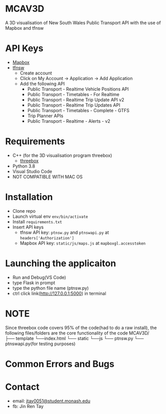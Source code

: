 # MCAV3D
A 3D visualisation of New South Wales Public Transport API with the use of Mapbox and tfnsw


# API Keys
* [Mapbox](https://www.mapbox.com/)
* [tfnsw](https://opendata.transport.nsw.gov.au/)
  * Create account
  * Click on My Account -> Application -> Add Application 
  * Add the following API
    * Public Transport - Realtime Vehicle Positions API
    * Public Transport - Timetables - For Realtime
    * Public Transport - Realtime Trip Update API v2
    * Public Transport - Realtime Trip Updates API
    * Public Transport - Timetables - Complete - GTFS
    * Trip Planner APIs
    * Public Transport - Realtime - Alerts - v2

# Requirements 
* C++ (for the 3D visualisation program threebox)
  * [threebox](https://github.com/peterqliu/threebox)
* Python 3.8
* Visual Studio Code 
* NOT COMPATIBLE WITH MAC OS  

# Installation
* Clone repo 
* Launch virtual env `env/bin/activate`
* Install `requirements.txt`
* Insert API keys 
  * tfnsw API key: `ptnsw.py` and `ptnswapi.py` at `headers['Authorization']`
  * Mapbox API key: `static/js/maps.js` at `mapboxgl.accesstoken`

# Launching the applicaiton
* Run and Debug(VS Code) 
* type Flask in prompt
* type the python file name (ptnsw.py)
* ctrl click link(http://127.0.0.1:5000) in terminal 

# NOTE
Since threebox code covers 95% of the code(had to do a raw install), the following files/folders are the core functionality of the code 
MCAV3D/                                                     
├── template
   └──index.html
└── static
    └──js 
└── ptnsw.py
└── ptnswapi.py(for testing purposes)
       

# Common Errors and Bugs



# Contact 
* email: jtay0051@student.monash.edu
* fb: Jin Ren Tay 
